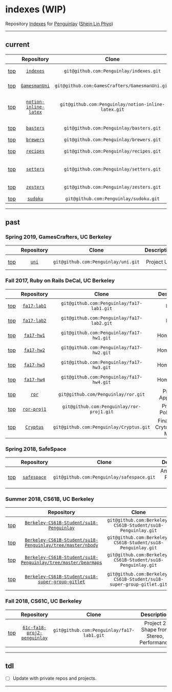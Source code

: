 # indexes (WIP)
Repository [Indexes](https://github.com/Penguinlay/indexes) for [Penguinlay](https://github.com/Penguinlay) ([Shein Lin Phyo](https://sheinlinphyo.com))

---

## current
|                 | Repository                                                                 | Clone                                               | Description                                | Status  |
|:---------------:|:--------------------------------------------------------------------------:|:---------------------------------------------------:|:------------------------------------------:|:-------:|
| [top](#indexes) | [`indexes`](https://github.com/Penguinlay/indexes)                         | `git@github.com:Penguinlay/indexes.git`             | Repository Indexes                         | Public  |
| [top](#indexes) | [`GamesmanUni`](https://github.com/GamesCrafters/GamesmanUni)              | `git@github.com:GamesCrafters/GamesmanUni.git`      | Project GamesmanUni                        | Public  |
| [top](#indexes) | [`notion-inline-latex`](https://github.com/Penguinlay/notion-inline-latex) | `git@github.com:Penguinlay/notion-inline-latex.git` | notion.so Inline LaTeX Renderer UserScript | Public  |
| [top](#indexes) | [`basters`](https://github.com/Penguinlay/basters)                         | `git@github.com:Penguinlay/basters.git`             | Bash Script Library                        | Private |
| [top](#indexes) | [`brewers`](https://github.com/Penguinlay/brewers)                         | `git@github.com:Penguinlay/brewers.git`             | Brew File                                  | Private |
| [top](#indexes) | [`recipes`](https://github.com/Penguinlay/recipes)                         | `git@github.com:Penguinlay/recipes.git`             | Code Snippet Library                       | Private |
| [top](#indexes) | [`setters`](https://github.com/Penguinlay/setters)                         | `git@github.com:Penguinlay/setters.git`             | Custom Software Settings                   | Private |
| [top](#indexes) | [`zesters`](https://github.com/Penguinlay/zesters)                         | `git@github.com:Penguinlay/zesters.git`             | Z Shell Script Library                     | Private |
| [top](#indexes) | [`sudoku`](https://github.com/Penguinlay/sudoku)                           | `git@github.com:Penguinlay/sudoku.git`              | Sudoku                                     | Private |

---

## past

### Spring 2019, GamesCrafters, UC Berkeley
|                 | Repository                                 | Clone                                     | Description | Status          |
|:---------------:|:------------------------------------------:|:-----------------------------------------:|:-----------:|:---------------:|
| [top](#indexes) | [`uni`](https://github.com/Penguinlay/uni) | `git@github.com:Penguinlay/uni.git`       | Project Uni | Public archived |

### Fall 2017, Ruby on Rails DeCal, UC Berkeley
|                 | Repository                                             | Clone                                     | Description                           | Status           |
|:---------------:|:------------------------------------------------------:|:-----------------------------------------:|:-------------------------------------:|:----------------:|
| [top](#indexes) | [`fa17-lab1`](https://github.com/Penguinlay/fa17-lab1) | `git@github.com:Penguinlay/fa17-lab1.git` | Lab 1                                 | Public archived  |
| [top](#indexes) | [`fa17-lab2`](https://github.com/Penguinlay/fa17-lab2) | `git@github.com:Penguinlay/fa17-lab2.git` | Lab 2                                 | Public archived  |
| [top](#indexes) | [`fa17-hw1`](https://github.com/Penguinlay/fa17-hw1)   | `git@github.com:Penguinlay/fa17-hw1.git`  | Homework 1                            | Public archived  |
| [top](#indexes) | [`fa17-hw2`](https://github.com/Penguinlay/fa17-hw2)   | `git@github.com:Penguinlay/fa17-hw2.git`  | Homework 2                            | Public archived  |
| [top](#indexes) | [`fa17-hw3`](https://github.com/Penguinlay/fa17-hw3)   | `git@github.com:Penguinlay/fa17-hw3.git`  | Homework 3                            | Public archived  |
| [top](#indexes) | [`fa17-hw4`](https://github.com/Penguinlay/fa17-hw4)   | `git@github.com:Penguinlay/fa17-hw4.git`  | Homework 4                            | Public archived  |
| [top]($indexes) | [`ror`](https://github.com/Penguinlay/ror)             | `git@github.com/Penguinlay/ror.git`       | Practice Application                  | Private archived |
| [top](#indexes) | [`ror-proj1`](https://github.com/Penguinlay/ror-proj1) | `git@github.com:Penguinlay/ror-proj1.git` | Project 1<br>PokePortal               | Public           |
| [top](#indexes) | [`Cryptus`](https://github.com/Penguinlay/Cryptus)     | `git@github.com:Penguinlay/Cryptus.git`   | Final Project<br>Crytocurrency Market | Public           |

### Spring 2018, SafeSpace
|                 | Repository                                             | Clone                                     | Description              | Status  |
|:---------------:|:------------------------------------------------------:|:-----------------------------------------:|:------------------------:|:-------:|
| [top](#indexes) | [`safespace`](https://github.com/Penguinlay/safespace) | `git@github.com:Penguinlay/safespace.git` | Annonymous Peer-Led Chat | Public  |

### Summer 2018, CS61B, UC Berkeley
|                 | Repository                                                                                                                                      | Clone                                                               | Description             | Status  |
|:---------------:|:-----------------------------------------------------------------------------------------------------------------------------------------------:|:-------------------------------------------------------------------:|:-----------------------:|:-------:|
| [top](#indexes) | [`Berkeley-CS61B-Student/su18-Penguinlay`](https://github.com/Berkeley-CS61B-Student/su18-Penguinlay)                                           | `git@github.com:Berkeley-CS61B-Student/su18-Penguinlay.git`         | Labs and Projects       | Private |
| [top](#indexes) | [`Berkeley-CS61B-Student/su18-Penguinlay/tree/master/nbody`](https://github.com/Berkeley-CS61B-Student/su18-Penguinlay/tree/master/nbody)       | `git@github.com:Berkeley-CS61B-Student/su18-Penguinlay.git`         | Project<br>Nbody        | Private |
| [top](#indexes) | [`Berkeley-CS61B-Student/su18-Penguinlay/tree/master/bearmaps`](https://github.com/Berkeley-CS61B-Student/su18-Penguinlay/tree/master/bearmaps) | `git@github.com:Berkeley-CS61B-Student/su18-Penguinlay.git`         | Project<br>BearMaps     | Private |
| [top](#indexes) | [`Berkeley-CS61B-Student/su18-super-group-gitlet`](https://github.com/Berkeley-CS61B-Student/su18-super-group-gitlet)                           | `git@github.com:Berkeley-CS61B-Student/su18-super-group-gitlet.git` | Final Project<br>Gitlet | Private |

### Fall 2018, CS61C, UC Berkeley
|                 | Repository                                                                             | Clone                                     | Description                                 | Status  |
|:---------------:|:--------------------------------------------------------------------------------------:|:-----------------------------------------:|:-------------------------------------------:|:-------:|
| [top](#indexes) | [`61c-fa18-proj2-penguinlay`](https://github.com/Penguinlay/61c-fa18-proj2-penguinlay) | `git@github.com:Penguinlay/fa17-lab1.git` | Project 2<br>Shape from Stereo, Performance | Private |

---

## tdl
- [ ] Update with private repos and projects.

---
